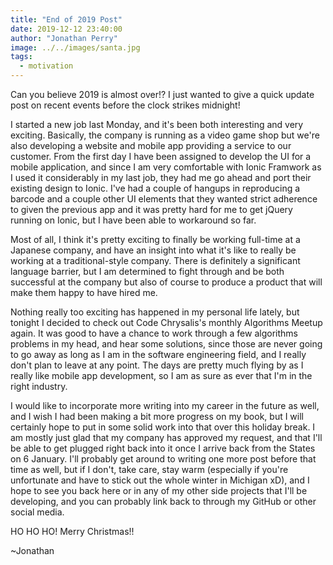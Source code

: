 ```yaml
---
title: "End of 2019 Post"
date: 2019-12-12 23:40:00
author: "Jonathan Perry"
image: ../../images/santa.jpg
tags:
  - motivation
---
```


Can you believe 2019 is almost over!? I just wanted to give a quick update post on recent events
before the clock strikes midnight!

I started a new job last Monday, and it's been both interesting and very exciting. Basically, the
company is running as a video game shop but we're also developing a website and mobile app providing
a service to our customer. From the first day I have been assigned to develop the UI for a mobile 
application, and since I am very comfortable with Ionic Framwork as I used it considerably in my last 
job, they had me go ahead and port their existing design to Ionic. I've had a couple of hangups in 
reproducing a barcode and a couple other UI elements that they wanted strict adherence to given the previous 
app and it was pretty hard for me to get jQuery running on Ionic, but I have been able to workaround so far.

Most of all, I think it's pretty exciting to finally be working full-time at a Japanese company, and 
have an insight into what it's like to really be working at a traditional-style company. There is definitely 
a significant language barrier, but I am determined to fight through and be both successful at the company 
but also of course to produce a product that will make them happy to have hired me.

Nothing really too exciting has happened in my personal life lately, but tonight I decided to check out 
Code Chrysalis's monthly Algorithms Meetup again. It was good to have a chance to work through a few
algorithms problems in my head, and hear some solutions, since those are never going to go away as long as I 
am in the software engineering field, and I really don't plan to leave at any point. The days are pretty much 
flying by as I really like mobile app development, so I am as sure as ever that I'm in the right industry.

I would like to incorporate more writing into my career in the future as well, and I wish I had been making 
a bit more progress on my book, but I will certainly hope to put in some solid work into that over this 
holiday break. I am mostly just glad that my company has approved my request, and that I'll be able to get 
plugged right back into it once I arrive back from the States on 6 January. I'll probably get around to 
writing one more post before that time as well, but if I don't, take care, stay warm (especially if you're 
unfortunate and have to stick out the whole winter in Michigan xD), and I hope to see you back here or in 
any of my other side projects that I'll be developing, and you can probably link back to through 
my GitHub or other social media.

HO HO HO! Merry Christmas!!

~Jonathan